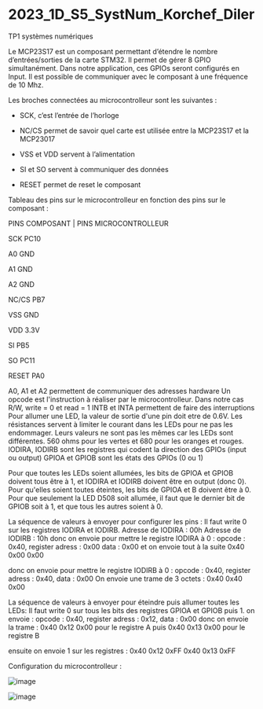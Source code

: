 # 2023_1D_S5_SystNum_Korchef_Diler

TP1  systèmes numériques

Le MCP23S17 est un composant permettant d’étendre le nombre d’entrées/sorties de la carte STM32.
Il permet de gérer 8 GPIO simultanément. Dans notre application, ces GPIOs seront configurés en Input.
Il est possible de communiquer avec le composant à une fréquence de 10 Mhz.

Les broches connectées au microcontrolleur sont les suivantes : 
- SCK, c’est l’entrée de l’horloge

- NC/CS permet de savoir quel carte est utilisée entre la MCP23S17 et la MCP23017

- VSS et VDD servent à l’alimentation

- SI et SO servent à communiquer des données

- RESET permet de reset le composant

Tableau des pins sur le microcontrolleur en fonction des pins sur le composant :

PINS COMPOSANT     |      PINS MICROCONTROLLEUR

SCK                       PC10

A0                        GND

A1                        GND

A2                        GND

NC/CS                     PB7

VSS                       GND

VDD                       3.3V

SI                        PB5

SO                        PC11

RESET                     PA0

A0, A1 et A2 permettent de communiquer des adresses hardware
Un opcode est l'instruction à réaliser par le microcontrolleur. Dans notre cas R/W, write = 0 et read = 1
INTB et INTA permettent de faire des interruptions
Pour allumer une LED, la valeur de sortie d'une pin doit etre de 0.6V.
Les résistances servent à limiter le courant dans les LEDs pour ne pas les endommager.
Leurs valeurs ne sont pas les mêmes car les LEDs sont différentes. 560 ohms pour les vertes et 680 pour les oranges et rouges.
IODIRA, IODIRB sont les registres qui codent la direction des GPIOs (input ou output)
GPIOA et GPIOB sont les états des GPIOs (0 ou 1)

Pour que toutes les LEDs soient allumées, les bits de GPIOA et GPIOB doivent tous être à 1, et IODIRA et IODIRB doivent être en output (donc 0).
Pour qu'elles soient toutes éteintes, les bits de GPIOA et B doivent être à 0.
Pour que seulement la LED D508 soit allumée, il faut que le dernier bit de GPIOB soit à 1, et que tous les autres soient à 0.

La séquence de valeurs à envoyer pour configurer les pins : 
Il faut write 0 sur les registres IODIRA et IODIRB.
Adresse de IODIRA : 00h
Adresse de IODIRB : 10h
donc on envoie pour mettre le registre IODIRA à 0 : 
opcode : 0x40, register adress : 0x00 data : 0x00
et on envoie tout à la suite 0x40 0x00 0x00

donc on envoie pour mettre le registre IODIRB à 0 : 
opcode : 0x40, register adress : 0x40, data : 0x00
On envoie une trame de 3 octets : 0x40 0x40 0x00


La séquence de valeurs à envoyer pour éteindre puis allumer toutes les LEDs:
Il faut write 0 sur tous les bits des registres GPIOA et GPIOB puis 1.
on envoie :
opcode : 0x40, register adress : 0x12, data : 0x00
donc on envoie la trame : 0x40 0x12 0x00 pour le registre A
puis 0x40 0x13 0x00 pour le registre B

ensuite on envoie 1 sur les registres : 
0x40 0x12 0xFF
0x40 0x13 0xFF

Configuration du microcontrolleur : 

![image](https://github.com/TPMAELEWENBG/2023_1D_S5_SystNum_Korchef_Diler/assets/150352059/059388e7-4c95-4293-a126-1a67ab4be771)

![image](https://github.com/TPMAELEWENBG/2023_1D_S5_SystNum_Korchef_Diler/assets/150352059/d652617c-44e1-4552-a5be-49fabee669ca)



